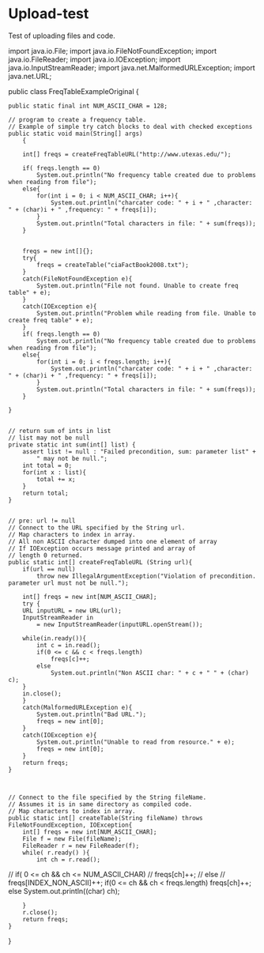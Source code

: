 # Upload-test

Test of uploading files and code.

import java.io.File;
import java.io.FileNotFoundException;
import java.io.FileReader;
import java.io.IOException;
import java.io.InputStreamReader;
import java.net.MalformedURLException;
import java.net.URL;


public class FreqTableExampleOriginal {

    public static final int NUM_ASCII_CHAR = 128;

    // program to create a frequency table.
    // Example of simple try catch blocks to deal with checked exceptions
    public static void main(String[] args)
        {

        int[] freqs = createFreqTableURL("http://www.utexas.edu/");

        if( freqs.length == 0)
            System.out.println("No frequency table created due to problems when reading from file");
        else{
            for(int i = 0; i < NUM_ASCII_CHAR; i++){
                System.out.println("charcater code: " + i + " ,character: " + (char)i + " ,frequency: " + freqs[i]);
            }
            System.out.println("Total characters in file: " + sum(freqs));
        }


        freqs = new int[]{};
        try{
            freqs = createTable("ciaFactBook2008.txt");
        }
        catch(FileNotFoundException e){
            System.out.println("File not found. Unable to create freq table" + e);
        }
        catch(IOException e){
            System.out.println("Problem while reading from file. Unable to create freq table" + e);
        }
        if( freqs.length == 0)
            System.out.println("No frequency table created due to problems when reading from file");
        else{
            for(int i = 0; i < freqs.length; i++){
                System.out.println("charcater code: " + i + " ,character: " + (char)i + " ,frequency: " + freqs[i]);
            }
            System.out.println("Total characters in file: " + sum(freqs));
        }

    }


    // return sum of ints in list
    // list may not be null
    private static int sum(int[] list) {
        assert list != null : "Failed precondition, sum: parameter list" +
            " may not be null.";
        int total = 0;
        for(int x : list){
            total += x;
        }
        return total;
    }


    // pre: url != null
    // Connect to the URL specified by the String url.
    // Map characters to index in array.
    // All non ASCII character dumped into one element of array
    // If IOException occurs message printed and array of
    // length 0 returned.
    public static int[] createFreqTableURL (String url){
        if(url == null)
            throw new IllegalArgumentException("Violation of precondition. parameter url must not be null.");

        int[] freqs = new int[NUM_ASCII_CHAR];
        try {
        URL inputURL = new URL(url);
        InputStreamReader in
            = new InputStreamReader(inputURL.openStream());

        while(in.ready()){
            int c = in.read();
            if(0 <= c && c < freqs.length)
                freqs[c]++;
            else
                System.out.println("Non ASCII char: " + c + " " + (char) c);
        }
        in.close();
        }
        catch(MalformedURLException e){
            System.out.println("Bad URL.");
            freqs = new int[0];
        }
        catch(IOException e){
            System.out.println("Unable to read from resource." + e);
            freqs = new int[0];
        }
        return freqs;
    }



    // Connect to the file specified by the String fileName.
    // Assumes it is in same directory as compiled code.
    // Map characters to index in array.
    public static int[] createTable(String fileName) throws FileNotFoundException, IOException{
        int[] freqs = new int[NUM_ASCII_CHAR];
        File f = new File(fileName);
        FileReader r = new FileReader(f);
        while( r.ready() ){
            int ch = r.read();
//            if( 0 <= ch && ch <= NUM_ASCII_CHAR)
//                freqs[ch]++;
//            else
//                freqs[INDEX_NON_ASCII]++;
            if(0 <= ch && ch < freqs.length)
                freqs[ch]++;
            else
                System.out.println((char) ch);
                
        }
        r.close();
        return freqs;
    }








}

